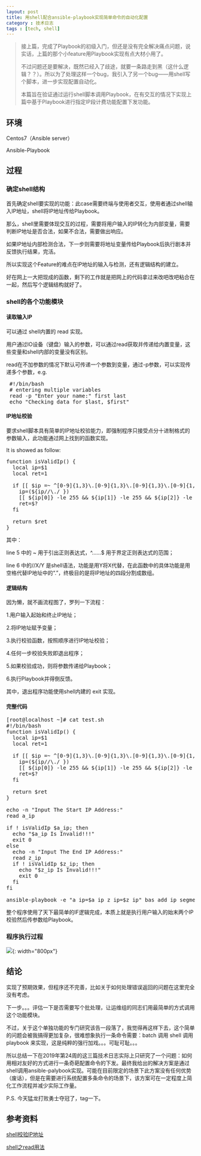 ```yaml
---
layout: post
title: 用shell配合ansible-playbook实现简单命令的自动化配置
category : 技术日志
tags : [tech, shell]
---
```

>接上篇，完成了Playbook的初级入门，但还是没有完全解决痛点问题，说实话，上篇的那个小feature用Playbook实现有点大材小用了。
>
>不过问题还是要解决，既然已经入了歧途，就要一条路走到黑（这什么逻辑？？）。所以为了处理这样一个bug，我引入了另一个bug——用shell写个脚本，进一步实现配置自动化。
>
>本篇旨在验证通过运行shell脚本调用Playbook，在有交互的情况下实现上篇中基于Playbook进行指定IP段计费功能配置下发功能。


## 环境

Centos7（Ansible server）

Ansible-Playbook

## 过程

### 确定shell结构

首先确定shell要实现的功能：此case需要终端与使用者交互，使用者通过shell输入IP地址，shell将IP地址传给Playbook。

那么，shell里需要体现交互的过程，需要将用户输入的IP转化为内部变量，需要判断IP地址是否合法，如果不合法，需要做出响应。

如果IP地址内部检测合法，下一步则需要将地址变量传给Playbook后执行剧本并反馈执行结果，完活。

所以实现这个Feature的难点在IP地址的输入与检测，还有逻辑结构的建立。

好在网上一大把现成的函数，剩下的工作就是把网上的代码拿过来改吧改吧粘合在一起，然后写个逻辑结构就好了。

### shell的各个功能模块

#### 读取输入IP

可以通过 shell内置的 read 实现。

用户通过IO设备（键盘）输入的参数，可以通过read获取并传递给内置变量，这些变量和shell内部的变量没有区别。

read在不加参数的情况下默认可传递一个参数到变量，通过-p参数，可以实现传递多个参数，e.g.

<pre class="brush: cpp">
 #!/bin/bash
 # entering multiple variables
 read -p "Enter your name:" first last
 echo "Checking data for $last, $first"
</pre>

#### IP地址校验

要求shell脚本具有简单的IP地址校验能力，即强制程序只接受点分十进制格式的参数输入，此功能通过网上找到的函数实现。

It is showed as follow:
<pre class="brush: cpp">
function isValidIp() {
  local ip=$1
  local ret=1

  if [[ $ip =~ ^[0-9]{1,3}\.[0-9]{1,3}\.[0-9]{1,3}\.[0-9]{1,3}$ ]]; then
    ip=(${ip//\./ })
    [[ ${ip[0]} -le 255 && ${ip[1]} -le 255 && ${ip[2]} -le 255 && ${ip[3]} -le 255 ]]
    ret=$?
  fi

  return $ret
}
</pre>

其中：

line 5 中的 ~ 用于引出正则表达式，^……$ 用于界定正则表达式的范围；

line 6 中的//X/Y 是shell语法，功能是用Y将X代替，在此函数中的具体功能是用空格代替IP地址中的“.”，终极目的是将IP地址的四段分割成数组。

#### 逻辑结构

因为懒，就不画流程图了，罗列一下流程：

1.用户输入起始和终止IP地址；

2.将IP地址赋予变量；

3.执行校验函数，按照顺序进行IP地址校验；

4.任何一步校验失败即退出程序；

5.如果校验成功，则将参数传递给Playbook；

6.执行Playbook并得倒反馈。

其中，退出程序功能使用shell内建的 exit 实现。

#### 完整代码
<pre class="brush: cpp">
[root@localhost ~]# cat test.sh
#!/bin/bash
function isValidIp() {
  local ip=$1
  local ret=1

  if [[ $ip =~ ^[0-9]{1,3}\.[0-9]{1,3}\.[0-9]{1,3}\.[0-9]{1,3}$ ]]; then
    ip=(${ip//\./ })
    [[ ${ip[0]} -le 255 && ${ip[1]} -le 255 && ${ip[2]} -le 255 && ${ip[3]} -le 255 ]]
    ret=$?
  fi

  return $ret
}

echo -n "Input The Start IP Address:"
read a_ip

if ! isValidIp $a_ip; then
  echo "$a_ip Is Invalid!!!"
  exit 0
else
  echo -n "Input The End IP Address:"
  read z_ip
  if ! isValidIp $z_ip; then
    echo "$z_ip Is Invalid!!!"
    exit 0
  fi
fi

ansible-playbook -e "a_ip=$a_ip z_ip=$z_ip" bas_add_ip_segments.yml
</pre>

整个程序使用了天下最简单的IF逻辑完成，本质上就是执行用户输入的始末两个IP校验然后传参数给Playbook。

### 程序执行过程

![](   https://themeiwu.com/img/tech/20190614tech01.PNG){: width="800px"}

## 结论

实现了预期效果，但程序还不完善，比如关于如何处理错误返回的问题在这里完全没有考虑。

下一步。。。评估一下是否需要写个批处理，让运维组的同志们用最简单的方式调用这个功能模块。

不过，关于这个单独功能的专门研究该告一段落了，我觉得再这样下去，这个简单的问题会被我搞得更加复杂，很难想象执行一条命令需要：batch 调用 shell 调用 playbook 来实现，这是纯粹的强行加戏。。。可耻可耻。。。

所以总结一下在2019年第24周的这三篇技术日志实际上只研究了一个问题：如何用相对友好的方式进行一条奇葩配置命令的下发。最终我给出的解决方案是通过shell调用ansible-palybook实现。可能在目前限定的场景下此方案没有任何优势（废话），但是在需要进行系统配置多条命令的场景下，该方案可在一定程度上简化工作流程并减少实际工作量。

P.S. 今天猛龙打败勇士夺冠了，tag一下。

## 参考资料

[shell校验IP地址](https://blog.csdn.net/butterfly5211314/article/details/83095330)

[shell之read用法](https://www.cnblogs.com/wangtao1993/archive/2016/12/06/6136169.html)
